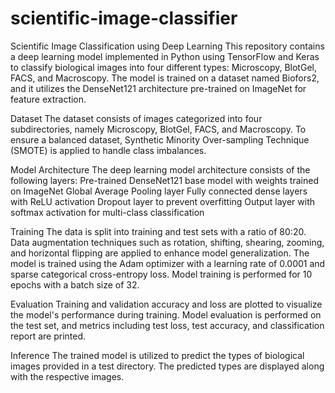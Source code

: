 # scientific-image-classifier

Scientific Image Classification using Deep Learning
This repository contains a deep learning model implemented in Python using TensorFlow and Keras to classify biological images into four different types: Microscopy, BlotGel, FACS, and Macroscopy. The model is trained on a dataset named Biofors2, and it utilizes the DenseNet121 architecture pre-trained on ImageNet for feature extraction.

Dataset
The dataset consists of images categorized into four subdirectories, namely Microscopy, BlotGel, FACS, and Macroscopy. To ensure a balanced dataset, Synthetic Minority Over-sampling Technique (SMOTE) is applied to handle class imbalances.

Model Architecture
The deep learning model architecture consists of the following layers:
Pre-trained DenseNet121 base model with weights trained on ImageNet
Global Average Pooling layer
Fully connected dense layers with ReLU activation
Dropout layer to prevent overfitting
Output layer with softmax activation for multi-class classification

Training
The data is split into training and test sets with a ratio of 80:20.
Data augmentation techniques such as rotation, shifting, shearing, zooming, and horizontal flipping are applied to enhance model generalization.
The model is trained using the Adam optimizer with a learning rate of 0.0001 and sparse categorical cross-entropy loss.
Model training is performed for 10 epochs with a batch size of 32.

Evaluation
Training and validation accuracy and loss are plotted to visualize the model's performance during training.
Model evaluation is performed on the test set, and metrics including test loss, test accuracy, and classification report are printed.

Inference
The trained model is utilized to predict the types of biological images provided in a test directory. The predicted types are displayed along with the respective images.
